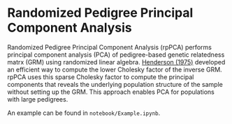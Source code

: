 # Randomized Pedigree Principal Component Analysis

Randomized Pedigree Principal Component Analysis (rpPCA) performs principal component analysis (PCA) of pedigree-based genetic relatedness matrx (GRM) using randomized linear algebra.
[Henderson (1975)](https://doi.org/10.3168/jds.S0022-0302(75)84776-X) developed an efficient way to compute the lower Cholesky factor of the inverse GRM.
rpPCA uses this sparse Cholesky factor to compute the principal components that reveals the underlying population structure of the sample without setting up the GRM.
This approach enables PCA for populations with large pedigrees.

An example can be found in `notebook/Example.ipynb`.
